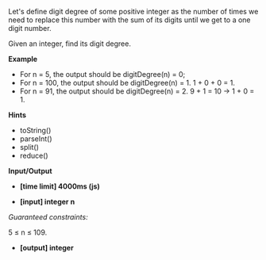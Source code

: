 Let's define digit degree of some positive integer as the number of times we need to replace this number with the sum of its digits until we get to a one digit number.

Given an integer, find its digit degree.

**Example**

- For n = 5, the output should be
  digitDegree(n) = 0;
- For n = 100, the output should be
  digitDegree(n) = 1.
  1 + 0 + 0 = 1.
- For n = 91, the output should be
  digitDegree(n) = 2.
  9 + 1 = 10 -> 1 + 0 = 1.

**Hints**

- toString()
- parseInt()
- split()
- reduce()

**Input/Output**

- **[time limit] 4000ms (js)**

- **[input] integer n**

_Guaranteed constraints:_

5 ≤ n ≤ 109.

- **[output] integer**
